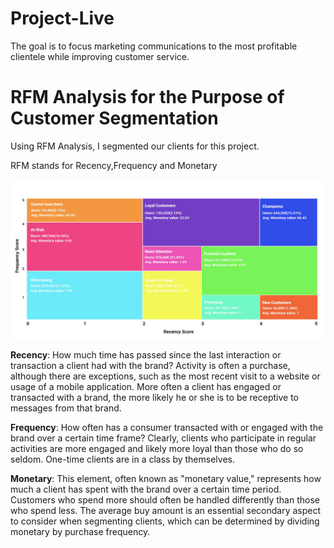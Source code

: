 # Project-Live
The goal is to focus marketing communications to the most profitable clientele while improving customer service.

# RFM Analysis for the Purpose of Customer Segmentation

Using RFM Analysis, I segmented our clients for this project.

RFM stands for Recency,Frequency and Monetary

<img src = '1.jpg'>

**Recency**: How much time has passed since the last interaction or transaction a client had with the brand? Activity is often a purchase, although there are exceptions, such as the most recent visit to a website or usage of a mobile application. More often a client has engaged or transacted with a brand, the more likely he or she is to be receptive to messages from that brand.

**Frequency**: How often has a consumer transacted with or engaged with the brand over a certain time frame? Clearly, clients who participate in regular activities are more engaged and likely more loyal than those who do so seldom. One-time clients are in a class by themselves.

**Monetary**: This element, often known as "monetary value," represents how much a client has spent with the brand over a certain time period. Customers who spend more should often be handled differently than those who spend less. The average buy amount is an essential secondary aspect to consider when segmenting clients, which can be determined by dividing monetary by purchase frequency.
